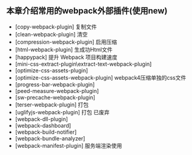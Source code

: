 ## 本章介绍常用的webpack外部插件(使用new)


+ [copy-webpack-plugin] 复制文件
+ [clean-webpack-plugin] 清空
+ [compression-webpack-plugin] 启用压缩
+ [html-webpack-plugin] 生成功Html文件
+ [happypack] 提升 Webpack 项目构建速度
+ [mini-css-extract-plugin\extract-text-webpack-plugin]
+ [optimize-css-assets-plugin]
+ [optimize-css-assets-webpack-plugin] webpack4压缩单独的css文件
+ [progress-bar-webpack-plugin]
+ [peed-measure-webpack-plugin]
+ [sw-precache-webpack-plugin]
+ [terser-webpack-plugin] 打包
+ [uglifyjs-webpack-plugin] 打包 已废弃
+ [webpack-dll-plugin] 
+ [webpack-dashboard]
+ [webpack-build-notifier]
+ [webpack-bundle-analyzer]
+ [webpack-manifest-plugin] 服务端渲染使用